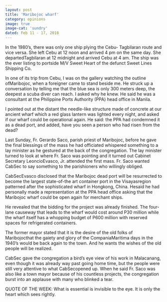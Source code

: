 ```yaml
---
layout: post
title: 'Maribojoc wharf'
category: opinions
image: true
image-cat: 'sundry'
dated: Feb 11 - 17, 2018
---
```


In the 1980’s, there was only one ship plying the Cebu- Tagbilaran route and vice versa. She left Cebu at 12 noon and arrived 4 pm on the same day. She departedTagbilaran at 12 midnight and arrived Cebu at 4 am. The ship was the ever listing to portside M/V Sweet Heart of the defunct Sweet Lines Shipping Co.

In one of its trip from Cebu, I was on the gallery watching the outline ofMaribojoc, when a foreigner came to stand beside me. He struck up a conversation by telling me that the blue sea is only 300 meters deep, the deepest a scuba diver can reach.  I asked why he knew. He said he was a consultant at the Philippine Ports Authority (PPA) head office in Manila.

I pointed out at the distant the needle-like structure made of concrete at our ancient wharf which a red glass lantern was lighted every night, and asked if our wharf could be operational again. He said: the PPA had condemned it as a dead port, and added, have you seen a person who had risen from the dead?

Last Sunday, Fr. Gerardo Saco, parish priest of Maribojoc, before he gave the final blessings of the mass he had officiated whispered something to a lay minister as he gestured at the back of the congregation. The lay minister turned to look at where Fr. Saco was pointing and it turned out Cabinet Secretary LeoncioEvasco, Jr. attended the first mass. Fr. Saco wanted CabSec to say something to the parishioners who willingly obliged.

CabSecEvasco disclosed that the Maribojoc dead port will be resurrected to become the largest state-of-the art container port in the Visayasregion patterned after the sophisticated wharf in Hongkong, China. Hesaid he had personally made a representation at the PPA head office asking that the Maribojoc wharf could be open again for merchant ships. 

He revealed that the bidding for the project was already finished. The four-lane causeway that leads to the wharf would cost around P30 million while the wharf itself has a whopping budget of P600 million with reserved spaces for refrigerated containers.

The former mayor stated that it is the desire of the old folks of Maribojocthat the gaiety and glory of the CompaniaMaritima days in the 1940’s would be back again to the town. And he wants the wishes of the old people will be realized.

CabSec gave the congregation a bird’s eye view of his work in Malacanang, even though it was already way past going home time, but the people were still very attentive to what CabSecopened up. When he said Fr. Saco was also like a town mayor because of his countless projects, the congregation burst into an applause with many who blinked a tear.

QUOTE OF THE WEEK: What is essential is invisible to the eye. It is only the heart which sees rightly.
